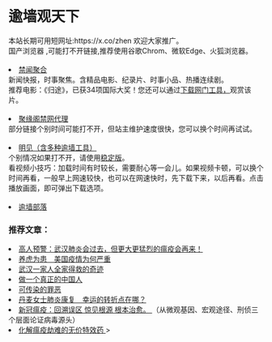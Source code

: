 # 逾墙观天下
<div>本站长期可用短网址:https://x.co/zhen 欢迎大家推广。</div>
<div>国产浏览器 ,可能打不开链接,推荐使用谷歌Chrom、微软Edge、火狐浏览器。</div>
<div><BR></div>
<li><font class="ws11"><a 
  <li><font class="ws11"><a href= https://github.com/gfw-breaker/banned-news1/blob/master/README.md title="" target="_blank">禁闻聚合</a></font></li>
  <div>新闻快报，时事聚焦。含精品电影、纪录片、时事小品、热播连续剧。</font></li></div> 
  <div>推荐电影：《归途》，已获34项国际大奖！您还可以通过<a href="https://github.com/wlrgim293/www/blob/master/README.md"" title="" target="_blank">下载网门工具，</a></font>观赏该片。</font></li></div>
<div><BR></div>
<li><font class="ws11"><a href="https://github.com/jyg66/4/wiki" title="" target="_blank">聚缘阁禁网代理</a></font></li   
 
<div>部分链接个别时间可能打不开，但站主维护速度很快，您可以换个时间再试试。</font></li></div> 
<div><BR></div> 
 <li><font class="ws11"><a href="https://gitlab.com/szzdlab/www/blob/master/README.md" title="" target="_blank">明见（含多种逾墙工具）</a></font></li  
<div>个别情况如果打不开，请使用<a href="https://github.com/wlrgim293/www/blob/master/README.md" title="" target="_blank">稳定版</a></font>。</font></li></div> 
 <div>看视频小技巧：加载时间有时较长，需要耐心等一会儿。如果视频卡顿，可以换个时间再看，一般早上网速较快，也可以在网速快时，先下载下来，以后再看。点击播放画面，即可弹出下载选项。</font></li></div>
<div><BR></div> 
    
<li><font class="ws11"><a href="https://github.com/osurf/1zdy/blob/master/README.md" title="" target="_blank">逾墙部落</a></font></li>
  
 ### 推荐文章：
 <li><font class="ws11"><a href=https://zh9988.wordpress.com/%e5%86%8d%e8%ae%ba%ef%bc%9a%e6%ad%a6%e6%b1%89%e8%82%ba%e7%82%8e%e4%bc%9a%e8%bf%87%e5%8e%bb%ef%bc%8c%e4%bd%86%e6%9b%b4%e5%a4%a7%e6%9b%b4%e7%8c%9b%e7%83%88%e7%9a%84%e7%98%9f%e7%96%ab%e4%bc%9a%e5%86%8d target="_blank">高人预警：武汉肺炎会过去，但更大更猛烈的瘟疫会再来！ </a> </font></li>


<li><font class="ws11"><a href=https://github.com/zh99/1/wiki/%E5%85%BB%E8%99%8E%E4%B8%BA%E6%82%A3%E3%80%80%E7%BE%8E%E5%9B%BD%E7%96%AB%E6%83%85%E4%B8%BA%E4%BD%95%E4%B8%A5%E9%87%8D target="_blank">养虎为患　美国疫情为何严重 </a> </font></li>
<li><font class="ws11"><a href=https://github.com/zh99/1/wiki/%E6%AD%A6%E6%B1%89%E4%BA%BA%E7%94%A8%E7%9C%9F%E5%90%8D%E4%B8%89%E9%80%80%E5%90%8E%E5%85%A8%E5%AE%B6%E5%BE%97%E6%95%91 target="_blank">武汉一家人全家得救的奇迹 </a> </font></li>
  <li><font class="ws11"><a href=https://github.com/zh99/1/wiki/%E5%81%9A%E4%B8%80%E4%B8%AA%E7%9C%9F%E6%AD%A3%E7%9A%84%E4%B8%AD%E5%9B%BD%E4%BA%BA target="_blank">做一个真正的中国人 </a> </font></li>
<li><font class="ws11"><a href=https://github.com/zh99/1/wiki/%E5%8F%AF%E4%BC%A0%E6%9F%93%E7%9A%84%E7%BD%AA%E6%81%B6 target="_blank">可传染的罪恶 </a> </font></li>
 <li><font class="ws11"><a href=https://zh9988.wordpress.com/21-2/ target="_blank">丹麦女士肺炎康复　幸运的转折点在哪？ </a> </font></li>
 <li><font class="ws11"><a href=https://zh9988.wordpress.com/新冠瘟疫：回溯误区-惊见根源-根本治愈（1） target="_blank">新冠瘟疫：回溯误区 惊见根源 根本治愈。 <a> </font>（从微观基因、宏观途径、刑侦三个层面论证病毒源头）</a></li>
 <li><font class="ws11"><a href=https://github.com/zh99/1/wiki/%E5%8C%96%E8%A7%A3%E7%98%9F%E7%96%AB%E5%8A%AB%E9%9A%BE%E7%9A%84%E6%97%A0%E4%BB%B7%E7%89%B9%E6%95%88%E8%8D%AF） target="_blank">化解瘟疫劫难的无价特效药 <a> </font>></li>
 
 
<div><BR></div>
